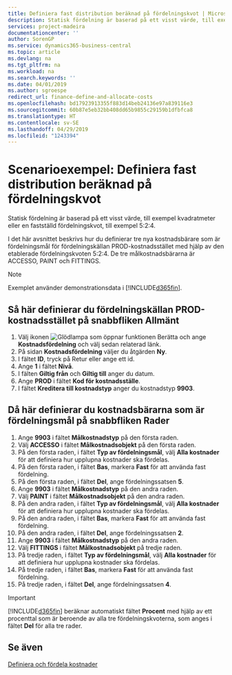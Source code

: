 ```yaml
---
title: Definiera fast distribution beräknad på fördelningskvot | Microsoft Docs
description: Statisk fördelning är baserad på ett visst värde, till exempel kvadratmeter eller en fastställd fördelningskvot, till exempel 5:2:4.
services: project-madeira
documentationcenter: ''
author: SorenGP
ms.service: dynamics365-business-central
ms.topic: article
ms.devlang: na
ms.tgt_pltfrm: na
ms.workload: na
ms.search.keywords: ''
ms.date: 04/01/2019
ms.author: sgroespe
redirect_url: finance-define-and-allocate-costs
ms.openlocfilehash: bd17923913355f883d14beb24136e97a839116e3
ms.sourcegitcommit: 60b87e5eb32bb408dd65b9855c29159b1dfbfca8
ms.translationtype: HT
ms.contentlocale: sv-SE
ms.lasthandoff: 04/29/2019
ms.locfileid: "1243394"
---
```

# <a name="scenario-example-defining-static-allocations-based-on-allocation-ratio"></a>Scenarioexempel: Definiera fast distribution beräknad på fördelningskvot
Statisk fördelning är baserad på ett visst värde, till exempel kvadratmeter eller en fastställd fördelningskvot, till exempel 5:2:4.  

I det här avsnittet beskrivs hur du definierar tre nya kostnadsbärare som är fördelningsmål för fördelningskällan PROD-kostnadsstället med hjälp av den etablerade fördelningskvoten 5:2:4. De tre målkostnadsbärarna är ACCESSO, PAINT och FITTINGS.  

> [!NOTE]  
>  Exemplet använder demonstrationsdata i [!INCLUDE[d365fin](includes/d365fin_md.md)].  

## <a name="to-define-the-allocation-source-prod-cost-center-on-the-general-fasttab"></a>Så här definierar du fördelningskällan PROD-kostnadsstället på snabbfliken Allmänt  

1.  Välj ikonen ![Glödlampa som öppnar funktionen Berätta](media/ui-search/search_small.png "Berätta vad du vill göra") och ange **Kostnadsfördelning** och välj sedan relaterad länk.  
2.  På sidan **Kostnadsfördelning** väljer du åtgärden **Ny**.  
3.  I fältet **ID**, tryck på Retur eller ange ett id.  
4.  Ange **1** i fältet **Nivå**.  
5.  I fälten **Giltig från** och **Giltig till** anger du datum.  
6.  Ange **PROD** i fältet **Kod för kostnadsställe**.  
7.  I fältet **Kreditera till kostnadstyp** anger du kostnadstyp **9903**.  

## <a name="to-define-the-allocation-target-cost-objects-on-the-lines-fasttab"></a>Då här definierar du kostnadsbärarna som är fördelningsmål på snabbfliken Rader  

1.  Ange **9903** i fältet **Målkostnadstyp** på den första raden.  
2.  Välj **ACCESSO** i fältet **Målkostnadsobjekt** på den första raden.  
3.  På den första raden, i fältet **Typ av fördelningsmål**, välj **Alla kostnader** för att definiera hur upplupna kostnader ska fördelas.  
4.  På den första raden, i fältet **Bas**, markera **Fast** för att använda fast fördelning.  
5.  På den första raden, i fältet **Del**, ange fördelningssatsen **5**.  
6.  Ange **9903** i fältet **Målkostnadstyp** på den andra raden.  
7.  Välj **PAINT** i fältet **Målkostnadsobjekt** på den andra raden.  
8.  På den andra raden, i fältet **Typ av fördelningsmål**, välj **Alla kostnader** för att definiera hur upplupna kostnader ska fördelas.  
9. På den andra raden, i fältet **Bas**, markera **Fast** för att använda fast fördelning.  
10. På den andra raden, i fältet **Del**, ange fördelningssatsen **2**.  
11. Ange **9903** i fältet **Målkostnadstyp** på den andra raden.  
12. Välj **FITTINGS** i fältet **Målkostnadsobjekt** på tredje raden.  
13. På tredje raden, i fältet **Typ av fördelningsmål**, välj **Alla kostnader** för att definiera hur upplupna kostnader ska fördelas.  
14. På tredje raden, i fältet **Bas**, markera **Fast** för att använda fast fördelning.  
15. På tredje raden, i fältet **Del**, ange fördelningssatsen **4**.  

> [!IMPORTANT]  
>  [!INCLUDE[d365fin](includes/d365fin_md.md)] beräknar automatiskt fältet **Procent** med hjälp av ett procenttal som är beroende av alla tre fördelningskvoterna, som anges i fältet **Del** för alla tre rader.  

## <a name="see-also"></a>Se även  
[Definiera och fördela kostnader](finance-define-and-allocate-costs.md)   
